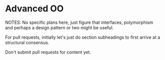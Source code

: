 # Advanced OO #

NOTES:
No specific plans here, just figure that interfaces, polymorphism and perhaps a design pattern or two might be useful.


For pull requests, initially let's just do section subheadings to first arrive at a structural consensus.

Don't submit pull requests for content yet.
